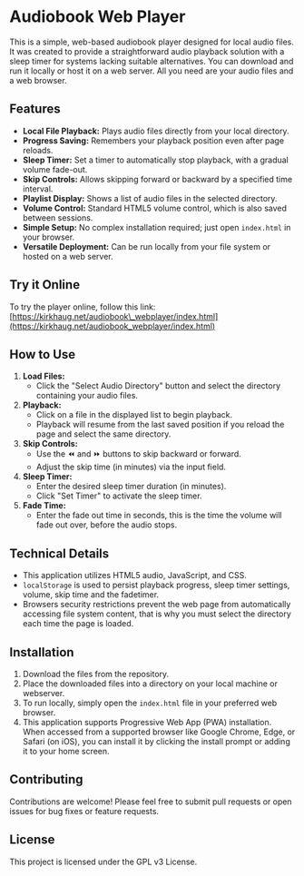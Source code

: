 # Audiobook Web Player

This is a simple, web-based audiobook player designed for local audio files. It was created to provide a straightforward audio playback solution with a sleep timer for systems lacking suitable alternatives. You can download and run it locally or host it on a web server. All you need are your audio files and a web browser.

## Features

* **Local File Playback:** Plays audio files directly from your local directory.
* **Progress Saving:** Remembers your playback position even after page reloads.
* **Sleep Timer:** Set a timer to automatically stop playback, with a gradual volume fade-out.
* **Skip Controls:** Allows skipping forward or backward by a specified time interval.
* **Playlist Display:** Shows a list of audio files in the selected directory.
* **Volume Control:** Standard HTML5 volume control, which is also saved between sessions.
* **Simple Setup:** No complex installation required; just open `index.html` in your browser.
* **Versatile Deployment:** Can be run locally from your file system or hosted on a web server.

## Try it Online

To try the player online, follow this link: [https://kirkhaug.net/audiobook\_webplayer/index.html](https://kirkhaug.net/audiobook_webplayer/index.html)

## How to Use

1.  **Load Files:**
    * Click the "Select Audio Directory" button and select the directory containing your audio files.
2.  **Playback:**
    * Click on a file in the displayed list to begin playback.
    * Playback will resume from the last saved position if you reload the page and select the same directory.
3.  **Skip Controls:**
    * Use the ⏪ and ⏩ buttons to skip backward or forward.
    * Adjust the skip time (in minutes) via the input field.
4.  **Sleep Timer:**
    * Enter the desired sleep timer duration (in minutes).
    * Click "Set Timer" to activate the sleep timer.
5.  **Fade Time:**
    * Enter the fade out time in seconds, this is the time the volume will fade out over, before the audio stops.

## Technical Details

* This application utilizes HTML5 audio, JavaScript, and CSS.
* `localStorage` is used to persist playback progress, sleep timer settings, volume, skip time and the fadetimer.
* Browsers security restrictions prevent the web page from automatically accessing file system content, that is why you must select the directory each time the page is loaded.

## Installation

1.  Download the files from the repository.
2.  Place the downloaded files into a directory on your local machine or webserver.
3.  To run locally, simply open the `index.html` file in your preferred web browser.
4.  This application supports Progressive Web App (PWA) installation. When accessed from a supported browser like Google Chrome, Edge, or Safari (on iOS), you can install it by clicking the install prompt or adding it to your home screen.

## Contributing

Contributions are welcome! Please feel free to submit pull requests or open issues for bug fixes or feature requests.

## License

This project is licensed under the GPL v3 License.